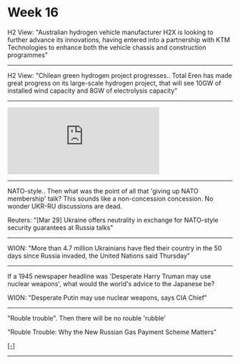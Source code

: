 # Week 16 

H2 View: "Australian hydrogen vehicle manufacturer H2X is looking to
further advance its innovations, having entered into a partnership
with KTM Technologies to enhance both the vehicle chassis and
construction programmes"

---

H2 View: "Chilean green hydrogen project progresses.. Total Eren has
made great progress on its large-scale hydrogen project, that will see
10GW of installed wind capacity and 8GW of electrolysis capacity"

---

<iframe width="340" src="https://www.youtube.com/embed/8Jr0PCU4m7M?start=238&end=468" title="YouTube video player" frameborder="0" allow="accelerometer; autoplay; clipboard-write; encrypted-media; gyroscope; picture-in-picture" allowfullscreen></iframe>

---

NATO-style.. Then what was the point of all that 'giving up NATO
membership' talk? This sounds like a non-concession concession. No
wonder UKR-RU discussions are dead.

Reuters: "[Mar 29] Ukraine offers neutrality in exchange for
NATO-style security guarantees at Russia talks"

---

WION: "More than 4.7 million Ukrainians have fled their country in the
50 days since Russia invaded, the United Nations said Thursday"

---

If a 1945 newspaper headline was 'Desperate Harry Truman may use
nuclear weapons', what would the world's advice to the Japanese be?

WION: "Desperate Putin may use nuclear weapons, says CIA Chief"

---

"Rouble trouble". Then there will be no rouble 'rubble'

"Rouble Trouble: Why the New Russian Gas Payment Scheme Matters"

[[-]](https://www.algebris.com/market-views/rouble-trouble-why-the-new-russian-gas-payment-scheme-matters/)

---
